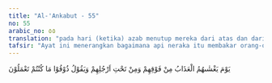 ```yaml
---
title: "Al-'Ankabut - 55"
no: 55
arabic_no: ٥٥
translation: "pada hari (ketika) azab menutup mereka dari atas dan dari bawah kaki mereka dan (Allah) berkata (kepada mereka), ”Rasakanlah (balasan dari) apa yang telah kamu kerjakan!”"
tafsir: "Ayat ini menerangkan bagaimana api neraka itu membakar orang-orang kafir di akhirat nanti. Seluruh bagian tubuh mereka akan merasakan azab, sejak dari ubun-ubun sampai ke ujung-ujung jari kaki, sejak dari bagian-bagian tubuh yang kelihatan sampai ke yang tidak kelihatan. Mereka akan diselubungi oleh azab dari segala penjuru, dari atas dan dari bawah, serta dari samping kanan dan kiri. Dalam keadaan demikian, kepada mereka dikatakan, \"Rasakanlah olehmu pada hari ini azab yang dijanjikan itu, sebagai akibat perbuatan-perbuatanmu dahulu.\"\n\nPada ayat-ayat yang lain dijelaskan bagaimana api neraka itu meliputi orang-orang kafir. Allah berfirman:\n\nBagi mereka tikar tidur dari api neraka dan di atas mereka ada selimut (api neraka). (al-A'raf/7: 41)\n\nFirman-Nya juga:\n\nDi atas mereka ada lapisan-lapisan dari api dan di bawahnya juga ada lapisan-lapisan yang disediakan bagi mereka. (az-Zumar/39: 16)"
---
```

يَوْمَ يَغْشٰىهُمُ الْعَذَابُ مِنْ فَوْقِهِمْ وَمِنْ تَحْتِ اَرْجُلِهِمْ وَيَقُوْلُ ذُوْقُوْا مَا كُنْتُمْ تَعْمَلُوْنَ